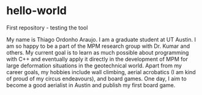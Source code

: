# hello-world
First repository - testing the tool

My name is Thiago Ordonho Araujo. I am a graduate student at UT Austin. I am so happy to be a part of the MPM research group with Dr. Kumar and others. My current goal is to learn as much possible about programming with C++ and eventually apply it directly in the development of MPM for large deformation situations in the geotechnical world.
Apart from my career goals, my hobbies include wall climbing, aerial acrobatics (I am kind of proud of my circus endeavours), and board games. One day, I aim to become a good aerialist in Austin and publish my first board game.
